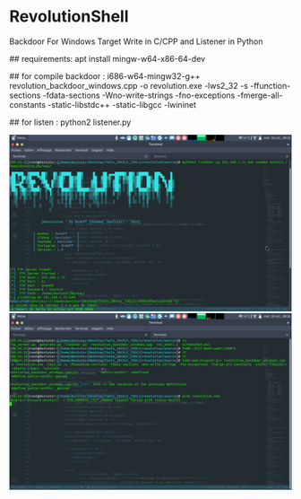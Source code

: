 # RevolutionShell
Backdoor For Windows Target Write in C/CPP and Listener in Python


## requirements:
    apt install mingw-w64-x86-64-dev

## for compile backdoor :
     i686-w64-mingw32-g++ revolution_backdoor_windows.cpp -o revolution.exe -lws2_32 -s -ffunction-sections -fdata-sections -Wno-write-strings -fno-exceptions -fmerge-all-constants -static-libstdc++ -static-libgcc -lwininet


## for listen :
    python2 listener.py <host> <port> <ftpuser> <ftppassword> <ftppath>
  
![Image1](capture1.png)
![Image2](capture2.png)
